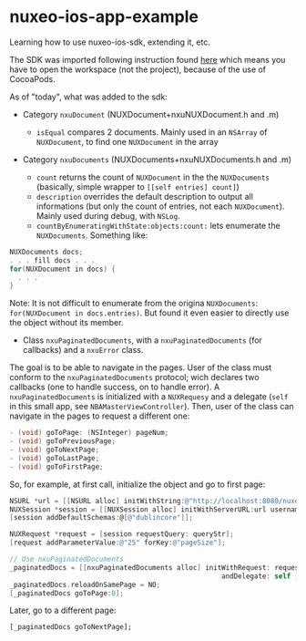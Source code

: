 nuxeo-ios-app-example
=====================

Learning how to use nuxeo-ios-sdk, extending it, etc.

The SDK was imported following instruction found [here](http://doc.nuxeo.com/x/2Ir1) which means you have to open the workspace (not the project), because of the use of CocoaPods.

As of "today", what was added to the sdk:

* Category `nxuDocument` (NUXDocument+nxuNUXDocument.h and .m)
    * `isEqual` compares 2 documents. Mainly used in an `NSArray` of `NUXDocument`, to find one `NUXDocument` in the array

* Category `nxuDocuments` (NUXDocuments+nxuNUXDocuments.h and .m)
	* `count` returns the count of `NUXDocument` in the the `NUXDocuments` (basically, simple wrapper to `[[self entries] count]`)
	* `description` overrides the default description to output all informations (but only the count of entries, not each `NUXDocument`). Mainly used during debug, with `NSLog`.
	* `countByEnumeratingWithState:objects:count:` lets enumerate the `NUXDocuments`. Something like:

```objective-c
NUXDocuments docs;
. . . fill docs . . .
for(NUXDocument in docs) {
  . . .
}
```
 Note: It is not difficult to enumerate from the origina `NUXDocuments`: `for(NUXDocument in docs.entries)`. But found it even easier to directly use the object without its member.

* Class `nxuPaginatedDocuments`, with a `nxuPaginatedDocuments` (for callbacks) and a `nxuError` class.

 The goal is to be able to navigate in the pages. User of the class must conform to the `nxuPaginatedDocuments` protocol; wich declares two callbacks (one to handle success, on to handle error). A `nxuPaginatedDocuments` is initialized with a `NUXRequesy` and a delegate (`self` in this small app, see `NBAMasterViewController`). Then, user of the class can navigate in the pages to request a different one:
 
```objective-c
- (void) goToPage: (NSInteger) pageNum;
- (void) goToPreviousPage;
- (void) goToNextPage;
- (void) goToLastPage;
- (void) goToFirstPage;
```

 So, for example, at first call, initialize the object and go to first page:

 
```objective-c
NSURL *url = [[NSURL alloc] initWithString:@"http://localhost:8080/nuxeo"];
NUXSession *session = [[NUXSession alloc] initWithServerURL:url username:@"Administrator" password:@"Administrator"];
[session addDefaultSchemas:@[@"dublincore"]];

NUXRequest *request = [session requestQuery: queryStr];
[request addParameterValue:@"25" forKey:@"pageSize"];

// Use nxuPaginatedDocuments
_paginatedDocs = [[nxuPaginatedDocuments alloc] initWithRequest: request
													andDelegate: self ];
_paginatedDocs.reloadOnSamePage = NO;
[_paginatedDocs goToPage:0];
```

 Later, go to a different page:

`[_paginatedDocs goToNextPage];`


